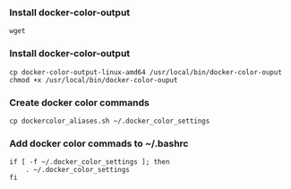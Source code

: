 ### Install docker-color-output
```
wget 
```


### Install docker-color-output
```
cp docker-color-output-linux-amd64 /usr/local/bin/docker-color-ouput
chmod +x /usr/local/bin/docker-color-ouput
```

### Create docker color commands
```
cp dockercolor_aliases.sh ~/.docker_color_settings
```

### Add docker color commads to ~/.bashrc
```
if [ -f ~/.docker_color_settings ]; then
    . ~/.docker_color_settings
fi
```